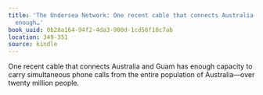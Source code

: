 ```yaml
---
title: 'The Undersea Network: One recent cable that connects Australia and Guam has
  enough…'
book_uuid: 0b28a164-94f2-4da3-900d-1cd56f10c7ab
location: 349-351
source: kindle
---
```


One recent cable that connects Australia and Guam has enough capacity to carry simultaneous phone calls from the entire population of Australia—over twenty million people.
